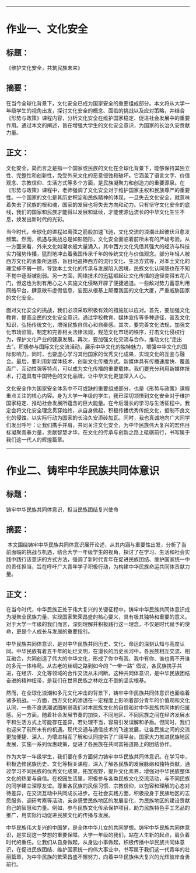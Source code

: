 ___ 
# 作业一、文化安全
## 标题：

《维护文化安全，共筑民族未来》
## 摘要：

在当今全球化背景下，文化安全已成为国家安全的重要组成部分。本文将从大学一年级学生的视角出发，探讨文化安全的概念、面临的挑战以及应对策略，并结合《形势与政策》课程内容，分析文化安全在维护国家稳定、促进社会发展中的重要作用。通过本文的阐述，旨在增强大学生的文化安全意识，为国家的长治久安贡献力量。
## 正文：

文化安全，简而言之是指一个国家或民族的文化在全球化背景下，能够保持其独立性、完整性和创新性，免受外来文化的恶意侵蚀和破坏。它涵盖了语言文字、价值观念、宗教信仰、生活方式等多个方面，是民族凝聚力和创造力的重要源泉。在《形势与政策》课程中，老师强调了文化安全对于维护国家主权和民族尊严的重要性。一个国家的文化是其历史积淀和民族精神的体现，一旦失去文化安全，就意味着失去了民族的根和魂，国家的发展也将失去方向和动力。只有坚守文化安全的底线，我们的国家和民族才能得以发展和延续，才能使源远流长的中华文化生生不息，焕发出新时代的光彩。

当今时代，全球化的进程如离弦之箭般加速飞驰，文化交流的浪潮此起彼伏且愈发频繁。然而，机遇与挑战总是如影随形，文化安全面临着前所未有的严峻考验。从一方面来看，外来文化如潮水般大量涌入，其中西方文化凭借其强大的经济与科技实力强势传播，猛烈地冲击着我国传承千年的传统文化与价值观念。部分年轻人被西方文化的表象所迷惑，盲目地追捧西方的流行文化、生活方式等，对本土文化的瑰宝却不屑一顾，导致本土文化的传承与发展陷入困境，民族文化认同感也在不知不觉中逐渐被削弱。另一方面，网络技术的迅猛崛起让文化传播的途径变得五花八门，但这也为别有用心之人实施文化侵略开辟了便捷通道。一些敌对势力蓄意利用网络平台，肆意散布虚假信息，妄图从根基上颠覆我国的文化大厦，严重威胁国家的文化安全。

面对文化安全的挑战，我们必须采取积极有效的措施加以应对。首先，要加强文化教育，提高全民的文化安全意识。通过学校教育、媒体宣传等多种途径，普及文化知识，弘扬传统文化，增强民族自信心和自豪感。其次，要完善文化法规，加强文化市场监管。制定和完善相关法律法规，规范文化市场的秩序，打击文化侵权行为，保护文化产业的健康发展。再次，要加强文化交流与合作，推动文化“走出去”。积极参与国际文化交流活动，展示中华文化的独特魅力，增强中华文化的国际影响力。同时，也要虚心学习其他国家的优秀文化成果，实现文化的互鉴与融合。最后，要利用新媒体技术，创新文化传播方式。新媒体具有传播速度快、覆盖面广、互动性强等特点，可以成为文化传播的重要载体。我们要充分利用新媒体技术，打造具有中国特色的文化品牌，让中华文化更加深入人心。

文化安全作为国家安全体系中不可或缺的重要组成部分，也是《形势与政策》课程重点关注的核心内容。身为大学一年级的学生，我已深切领悟到文化安全对于维护国家稳定、推动社会发展所蕴含的巨大能量。在今后漫长的学习与生活征程中，我定会将文化安全理念贯穿始终，从自身做起，积极传播优秀传统文化，抵制不良文化的侵蚀，以实际行动为国家的长治久安添砖加瓦。同时，我也真诚地向广大同学们发出呼吁：让我们携手并肩，共同关注文化安全，为中华民族伟大复兴的宏伟目标凝聚青春力量，贡献智慧才华，在文化的传承与创新之路上砥砺前行，书写属于我们这一代人的辉煌篇章。
___
# 作业二、铸牢中华民族共同体意识
## 标题：
铸牢中华民族共同体意识，担当民族团结复兴使命
## 摘要：

 本文围绕铸牢中华民族共同体意识展开论述，从其内涵与重要性出发，分析了当前面临的挑战与机遇，结合大学一年级学生的视角，探讨了在学习、生活和社会实践中践行该意识的方式方法，强调了新时代青年在促进民族团结、维护国家统一中的责任担当，旨在呼吁广大青年学子积极行动，为构建中华民族命运共同体贡献力量。
## 正文：

在当今时代，中华民族正处于伟大复兴的关键征程中，铸牢中华民族共同体意识成为凝聚全民族力量、实现国家繁荣昌盛的核心要义，具有极其独特和重要的意义。对于大学一年级的我们而言，深刻理解并积极践行这一理念，不仅是时代赋予的使命，更是个人成长与发展的重要指引。

中华民族共同体意识，是对中华民族共同历史、文化、命运的深刻认知与高度认同。中华民族有着五千年的灿烂文明，在漫长的历史长河中，各民族相互交流、相互融合，共同创造了伟大的中华文化，形成了你中有我、我中有你、谁也离不开谁的多元一体格局。从古老的丝绸之路到如今的 “一带一路” 倡议，各民族携手共进，在经济、文化等领域的合作交流从未间断。这种共同体意识，是中华民族团结奋进的精神纽带，是我们在世界民族之林屹立不倒的坚实根基。

然而，在全球化浪潮和多元文化冲击的背景下，铸牢中华民族共同体意识也面临着诸多挑战。一方面，西方文化的渗透在一定程度上影响着部分青年的价值观和文化认同，一些不良思潮试图削弱我们对本民族文化的自信和对中华民族共同体的归属感。另一方面，随着社会发展节奏的加快，不同地区、不同民族之间在经济发展水平和生活方式上可能存在差异，若处理不当，容易引发误解和矛盾。但同时，我们也迎来了前所未有的机遇。现代交通与通信技术的飞速发展，让各民族之间的交流更加便捷、深入，为增进相互了解和认同提供了广阔平台。国家大力推进民族地区发展，实施一系列优惠政策，促进了各民族在共同富裕道路上的团结协作。

作为大学一年级学生，我们要在多方面努力铸牢中华民族共同体意识。在学习中，积极选修民族历史、文化等相关课程，深入了解各民族的发展脉络和独特贡献，通过学习不同民族的优秀文化成果，拓宽视野，提升文化素养，增强对中华民族整体文化的热爱与自信。在校园生活里，积极参与各类民族文化交流活动，与不同民族的同学建立深厚友谊。尊重各民族的风俗习惯、宗教信仰，以包容和理解的心态对待差异，在交流互动中共同成长进步。在社会实践方面，积极投身于民族地区的志愿服务、调研考察等活动，亲身感受民族地区的发展变化，为民族地区的建设贡献自己的智慧和力量。例如，参与民族文化传承保护项目，助力民族特色手工艺品的推广，用实际行动促进民族文化的传播与发展。

中华民族伟大复兴的中国梦，是全体中华儿女的共同梦想。铸牢中华民族共同体意识，是实现这一梦想的重要保障。大学一年级的我们，站在人生新的起点，肩负着时代的重任。让我们从自身做起，从身边小事做起，积极传播中华民族共同体意识，在促进民族团结、维护国家统一的伟大事业中，书写属于我们这一代青年的壮丽篇章，为中华民族的繁荣昌盛不懈努力，向着中华民族伟大复兴的光辉彼岸奋勇前行。